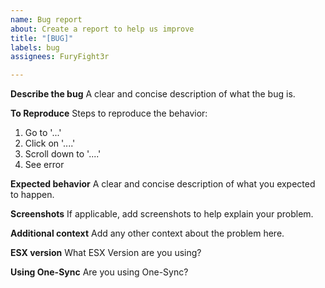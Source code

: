 ```yaml
---
name: Bug report
about: Create a report to help us improve
title: "[BUG]"
labels: bug
assignees: FuryFight3r

---
```


**Describe the bug**
A clear and concise description of what the bug is.

**To Reproduce**
Steps to reproduce the behavior:
1. Go to '...'
2. Click on '....'
3. Scroll down to '....'
4. See error

**Expected behavior**
A clear and concise description of what you expected to happen.

**Screenshots**
If applicable, add screenshots to help explain your problem.

**Additional context**
Add any other context about the problem here.

**ESX version**
What ESX Version are you using?

**Using One-Sync**
Are you using One-Sync?
